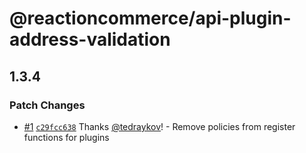 # @reactioncommerce/api-plugin-address-validation

## 1.3.4

### Patch Changes

- [#1](https://github.com/tedraykov/reaction/pull/1) [`c29fcc638`](https://github.com/tedraykov/reaction/commit/c29fcc6382eb35d5fee224c9e2b2282126f6ba32) Thanks [@tedraykov](https://github.com/tedraykov)! - Remove policies from register functions for plugins
